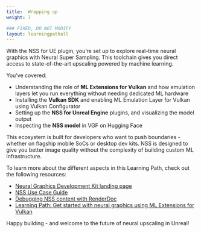 ```yaml
---
title:  Wrapping up
weight: 7

### FIXED, DO NOT MODIFY
layout: learningpathall
---
```


With the NSS for UE plugin, you’re set up to explore real-time neural graphics with Neural Super Sampling. This toolchain gives you direct access to state-of-the-art upscaling powered by machine learning.

You’ve covered:
- Understanding the role of **ML Extensions for Vulkan** and how emulation layers let you run everything without needing dedicated ML hardware
- Installing the **Vulkan SDK** and enabling ML Emulation Layer for Vulkan using Vulkan Configurator
- Setting up the **NSS for Unreal Engine** plugins, and visualizing the model output
- Inspecting the **NSS model** in VGF on Hugging Face

This ecosystem is built for developers who want to push boundaries - whether on flagship mobile SoCs or desktop dev kits. NSS is designed to give you better image quality without the complexity of building custom ML infrastructure.

To learn more about the different aspects in this Learning Path, check out the following resources:
- [Neural Graphics Development Kit landing page](https://developer.arm.com/mobile-graphics-and-gaming/neural-graphics-for-mobile)
- [NSS Use Case Guide](https://developer.arm.com/documentation/111009/latest/)
- [Debugging NSS content with RenderDoc](https://developer.arm.com/documentation/109669/latest)
- [Learning Path: Get started with neural graphics using ML Extensions for Vulkan](/learning-paths/mobile-graphics-and-gaming/vulkan-ml-sample)

Happy building - and welcome to the future of neural upscaling in Unreal!
